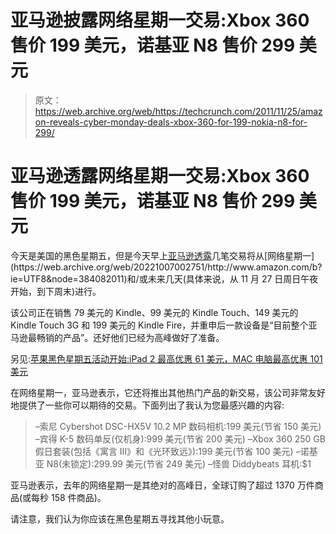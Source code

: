 # 亚马逊披露网络星期一交易:Xbox 360 售价 199 美元，诺基亚 N8 售价 299 美元 

> 原文：<https://web.archive.org/web/https://techcrunch.com/2011/11/25/amazon-reveals-cyber-monday-deals-xbox-360-for-199-nokia-n8-for-299/>

# 亚马逊透露网络星期一交易:Xbox 360 售价 199 美元，诺基亚 N8 售价 299 美元

今天是美国的黑色星期五，但是今天早上[亚马逊](https://web.archive.org/web/20221007002751/http://www.crunchbase.com/company/amazon)[透露](https://web.archive.org/web/20221007002751/http://www.businesswire.com/news/home/20111125005062/en/Cyber-Monday%C2%A0-Season%E2%80%99s-Deals-%E2%80%93-Fighting-Parking.)几笔交易将从[网络星期一](https://web.archive.org/web/20221007002751/http://www.amazon.com/b?ie=UTF8&node=384082011)和/或未来几天(具体来说，从 11 月 27 日周日午夜开始，到下周末)进行。

该公司正在销售 79 美元的 Kindle、99 美元的 Kindle Touch、149 美元的 Kindle Touch 3G 和 199 美元的 Kindle Fire，并重申后一款设备是“目前整个亚马逊最畅销的产品”。还好他们已经为高峰做好了准备。

另见:[苹果黑色星期五活动开始:iPad 2 最高优惠 61 美元，MAC 电脑最高优惠 101 美元](https://web.archive.org/web/20221007002751/https://beta.techcrunch.com/2011/11/25/apples-black-friday-deals-go-live-up-to-61-off-on-ipad-2-101-off-on-macs/)

在网络星期一，亚马逊表示，它还将推出其他热门产品的新交易，该公司非常友好地提供了一些你可以期待的交易。下面列出了我认为您最感兴趣的内容:

> –索尼 Cybershot DSC-HX5V 10.2 MP 数码相机:199 美元(节省 150 美元)
> –宾得 K-5 数码单反(仅机身):999 美元(节省 200 美元)
> –Xbox 360 250 GB 假日套装(包括《寓言 III》和《光环致远》):199 美元(节省 100 美元)
> –诺基亚 N8(未锁定):299.99 美元(节省 249 美元)
> –怪兽 Diddybeats 耳机:$1

亚马逊表示，去年的网络星期一是其绝对的高峰日，全球订购了超过 1370 万件商品(或每秒 158 件商品)。

请注意，我们认为你应该在黑色星期五寻找其他小玩意。
